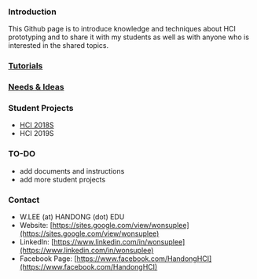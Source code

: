 ### Introduction

This Github page is to introduce knowledge and techniques about HCI prototyping and to share it with my students as well as with anyone who is interested in the shared topics.

### [Tutorials](Tutorials/README.md)

### [Needs & Ideas](ideas.md)

### Student Projects
- [HCI 2018S](HCI2018S/README.md)
- HCI 2019S

### TO-DO
- add documents and instructions
- add more student projects

### Contact
- W.LEE (at) HANDONG (dot) EDU
- Website: [https://sites.google.com/view/wonsuplee](https://sites.google.com/view/wonsuplee)
- LinkedIn: [https://www.linkedin.com/in/wonsuplee](https://www.linkedin.com/in/wonsuplee)
- Facebook Page: [https://www.facebook.com/HandongHCI](https://www.facebook.com/HandongHCI)
